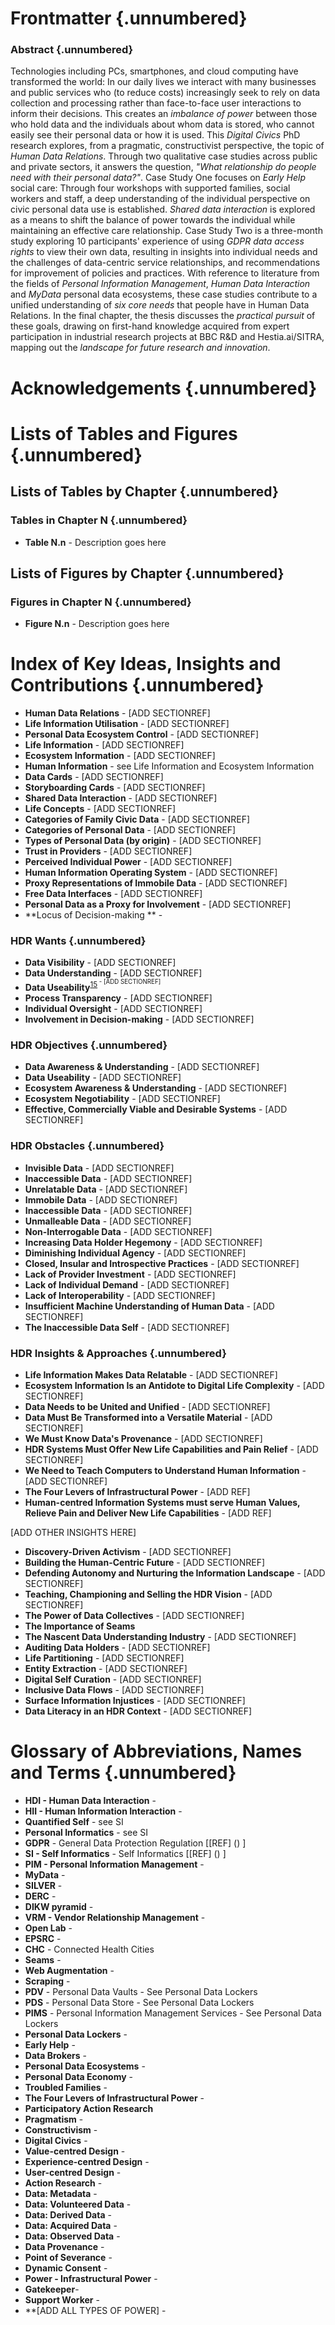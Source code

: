 Frontmatter {.unnumbered}
===========

### Abstract {.unnumbered}

Technologies including PCs, smartphones, and cloud computing have transformed the world: In our daily lives we interact with many businesses and public services who (to reduce costs) increasingly seek to rely on data collection and processing rather than face-to-face user interactions to inform their decisions. This creates an _imbalance of power_ between those who hold data and the individuals about whom data is stored, who cannot easily see their personal data or how it is used. This _Digital Civics_ PhD research explores, from a pragmatic, constructivist perspective, the topic of _Human Data Relations_. Through two qualitative case studies across public and private sectors, it answers the question, _"What relationship do people need with their personal data?"_. Case Study One focuses on _Early Help_ social care: Through four workshops with supported families, social workers and staff, a deep understanding of the individual perspective on civic personal data use is established. _Shared data interaction_ is explored as a means to shift the balance of power towards the individual while maintaining an effective care relationship. Case Study Two is a three-month study exploring 10 participants' experience of using _GDPR data access rights_ to view their own data, resulting in insights into individual needs and the challenges of data-centric service relationships, and recommendations for improvement of policies and practices. With reference to literature from the fields of _Personal Information Management_, _Human Data Interaction_ and _MyData_ personal data ecosystems, these case studies contribute to a unified understanding of _six core needs_ that people have in Human Data Relations. In the final chapter, the thesis discusses the _practical pursuit_ of these goals, drawing on first-hand knowledge acquired from expert participation in industrial research projects at BBC R&D and Hestia.ai/SITRA, mapping out the _landscape for future research and innovation_.

Acknowledgements {.unnumbered}
==============================

Lists of Tables and Figures {.unnumbered}
==========================

Lists of Tables by Chapter {.unnumbered}
--------------------------

### Tables in Chapter N {.unnumbered}

* **Table N.n** - Description goes here

Lists of Figures by Chapter {.unnumbered}
---------------------------

### Figures in Chapter N {.unnumbered}

* **Figure N.n** - Description goes here

Index of Key Ideas, Insights and Contributions {.unnumbered}
===================================

* **Human Data Relations** - [ADD SECTIONREF]
* **Life Information Utilisation** - [ADD SECTIONREF]
* **Personal Data Ecosystem Control** - [ADD SECTIONREF]
* **Life Information** - [ADD SECTIONREF]
* **Ecosystem Information** - [ADD SECTIONREF]
* **Human Information** - see Life Information and Ecosystem Information
* **Data Cards** - [ADD SECTIONREF]
* **Storyboarding Cards** - [ADD SECTIONREF]
* **Shared Data Interaction** - [ADD SECTIONREF]
* **Life Concepts** - [ADD SECTIONREF]
* **Categories of Family Civic Data** - [ADD SECTIONREF]
* **Categories of Personal Data** - [ADD SECTIONREF]
* **Types of Personal Data (by origin)** - [ADD SECTIONREF]
* **Trust in Providers** - [ADD SECTIONREF]
* **Perceived Individual Power** - [ADD SECTIONREF]
* **Human Information Operating System** - [ADD SECTIONREF]
* **Proxy Representations of Immobile Data** - [ADD SECTIONREF]
* **Free Data Interfaces** - [ADD SECTIONREF]
* **Personal Data as a Proxy for Involvement** - [ADD SECTIONREF]
* **Locus of Decision-making ** -
### HDR Wants {.unnumbered}

* **Data Visibility** - [ADD SECTIONREF]
* **Data Understanding** - [ADD SECTIONREF]
* **Data Useability**<sup>[15](#fn15)<sup> - [ADD SECTIONREF]
* **Process Transparency** - [ADD SECTIONREF]
* **Individual Oversight** - [ADD SECTIONREF]
* **Involvement in Decision-making** - [ADD SECTIONREF]

### HDR Objectives {.unnumbered}

* **Data Awareness & Understanding** - [ADD SECTIONREF]
* **Data Useability** - [ADD SECTIONREF]
* **Ecosystem Awareness & Understanding** - [ADD SECTIONREF]
* **Ecosystem Negotiability** - [ADD SECTIONREF]
* **Effective, Commercially Viable and Desirable Systems** - [ADD SECTIONREF]

### HDR Obstacles {.unnumbered}

* **Invisible Data** - [ADD SECTIONREF]
* **Inaccessible Data** - [ADD SECTIONREF]
* **Unrelatable Data** - [ADD SECTIONREF]
* **Immobile Data** - [ADD SECTIONREF]
* **Inaccessible Data** - [ADD SECTIONREF]
* **Unmalleable Data** - [ADD SECTIONREF]
* **Non-Interrogable Data** - [ADD SECTIONREF]
* **Increasing Data Holder Hegemony** - [ADD SECTIONREF]
* **Diminishing Individual Agency** - [ADD SECTIONREF]
* **Closed, Insular and Introspective Practices** - [ADD SECTIONREF]
* **Lack of Provider Investment** - [ADD SECTIONREF]
* **Lack of Individual Demand** - [ADD SECTIONREF]
* **Lack of Interoperability** - [ADD SECTIONREF]
* **Insufficient Machine Understanding of Human Data** - [ADD SECTIONREF]
* **The Inaccessible Data Self** - [ADD SECTIONREF]

### HDR Insights & Approaches {.unnumbered}

* **Life Information Makes Data Relatable** - [ADD SECTIONREF]
* **Ecosystem Information Is an Antidote to Digital Life Complexity** - [ADD SECTIONREF]
* **Data Needs to be United and Unified** - [ADD SECTIONREF]
* **Data Must Be Transformed into a Versatile Material** - [ADD SECTIONREF]
* **We Must Know Data's Provenance** - [ADD SECTIONREF]
* **HDR Systems Must Offer New Life Capabilities and Pain Relief** - [ADD SECTIONREF]
* **We Need to Teach Computers to Understand Human Information** - [ADD SECTIONREF]
* **The Four Levers of Infrastructural Power** - [ADD REF]
* **Human-centred Information Systems must serve Human Values, Relieve Pain and Deliver New Life Capabilities** - [ADD REF]

[ADD OTHER INSIGHTS HERE]

* **Discovery-Driven Activism** - [ADD SECTIONREF]
* **Building the Human-Centric Future** - [ADD SECTIONREF]
* **Defending Autonomy and Nurturing the Information Landscape** - [ADD SECTIONREF]
* **Teaching, Championing and Selling the HDR Vision** - [ADD SECTIONREF]
* **The Power of Data Collectives** - [ADD SECTIONREF]
* **The Importance of Seams**
* **The Nascent Data Understanding Industry** - [ADD SECTIONREF]
* **Auditing Data Holders** - [ADD SECTIONREF]
* **Life Partitioning** - [ADD SECTIONREF]
* **Entity Extraction** - [ADD SECTIONREF]
* **Digital Self Curation** - [ADD SECTIONREF]
* **Inclusive Data Flows** - [ADD SECTIONREF]
* **Surface Information Injustices** - [ADD SECTIONREF]
* **Data Literacy in an HDR Context** - [ADD SECTIONREF]

Glossary of Abbreviations, Names and Terms {.unnumbered}
==========================================

* **HDI - Human Data Interaction** -
* **HII - Human Information Interaction** -
* **Quantified Self** - see SI
* **Personal Informatics** - see SI
* **GDPR** - General Data Protection Regulation [[REF] () ]
* **SI - Self Informatics** - Self Informatics [[REF] () ]
* **PIM - Personal Information Management** -
* **MyData** -
* **SILVER** -
* **DERC** -
* **DIKW pyramid** -
* **VRM - Vendor Relationship Management** -
* **Open Lab** -
* **EPSRC** -
* **CHC** - Connected Health Cities
* **Seams** -
* **Web Augmentation** -
* **Scraping** -
* **PDV** - Personal Data Vaults - See Personal Data Lockers
* **PDS** - Personal Data Store - See Personal Data Lockers
* **PIMS** - Personal Information Management Services - See Personal Data Lockers
* **Personal Data Lockers** -
* **Early Help** -
* **Data Brokers** -
* **Personal Data Ecosystems** -
* **Personal Data Economy** -
* **Troubled Families** -
* **The Four Levers of Infrastructural Power** -
* **Participatory Action Research**
* **Pragmatism** -
* **Constructivism** -
* **Digital Civics** -
* **Value-centred Design** -
* **Experience-centred Design** -
* **User-centred Design** -
* **Action Research** -
* **Data: Metadata** -
* **Data: Volunteered Data** -
* **Data: Derived Data** -
* **Data: Acquired Data** -
* **Data: Observed Data** -
* **Data Provenance** -
* **Point of Severance** -
* **Dynamic Consent** -
* **Power - Infrastructural Power** -
* **Gatekeeper**-
* **Support Worker** -
* **[ADD ALL TYPES OF POWER] -
